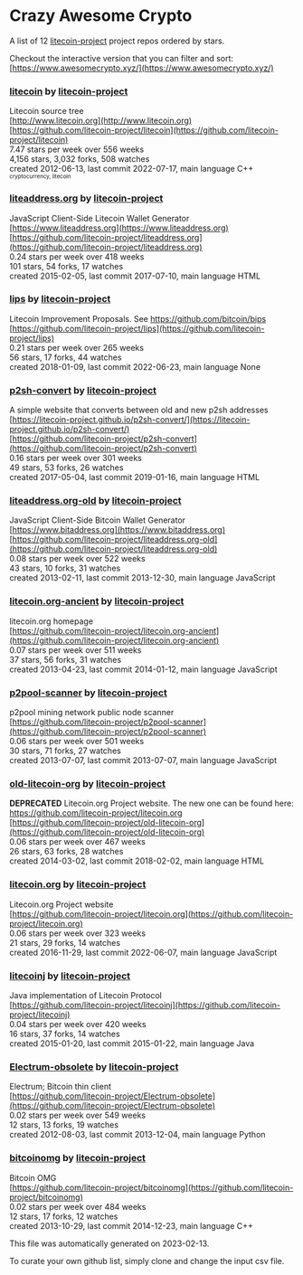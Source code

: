 # Crazy Awesome Crypto
A list of 12 [litecoin-project](https://github.com/litecoin-project) project repos ordered by stars.  

Checkout the interactive version that you can filter and sort: 
[https://www.awesomecrypto.xyz/](https://www.awesomecrypto.xyz/)  


### [litecoin](https://github.com/litecoin-project/litecoin) by [litecoin-project](https://github.com/litecoin-project)  
Litecoin source tree  
[http://www.litecoin.org](http://www.litecoin.org)  
[https://github.com/litecoin-project/litecoin](https://github.com/litecoin-project/litecoin)  
7.47 stars per week over 556 weeks  
4,156 stars, 3,032 forks, 508 watches  
created 2012-06-13, last commit 2022-07-17, main language C++  
<sub><sup>cryptocurrency, litecoin</sup></sub>


### [liteaddress.org](https://github.com/litecoin-project/liteaddress.org) by [litecoin-project](https://github.com/litecoin-project)  
JavaScript Client-Side Litecoin Wallet Generator  
[https://www.liteaddress.org](https://www.liteaddress.org)  
[https://github.com/litecoin-project/liteaddress.org](https://github.com/litecoin-project/liteaddress.org)  
0.24 stars per week over 418 weeks  
101 stars, 54 forks, 17 watches  
created 2015-02-05, last commit 2017-07-10, main language HTML  


### [lips](https://github.com/litecoin-project/lips) by [litecoin-project](https://github.com/litecoin-project)  
Litecoin Improvement Proposals. See https://github.com/bitcoin/bips  
[https://github.com/litecoin-project/lips](https://github.com/litecoin-project/lips)  
0.21 stars per week over 265 weeks  
56 stars, 17 forks, 44 watches  
created 2018-01-09, last commit 2022-06-23, main language None  


### [p2sh-convert](https://github.com/litecoin-project/p2sh-convert) by [litecoin-project](https://github.com/litecoin-project)  
A simple website that converts between old and new p2sh addresses  
[https://litecoin-project.github.io/p2sh-convert/](https://litecoin-project.github.io/p2sh-convert/)  
[https://github.com/litecoin-project/p2sh-convert](https://github.com/litecoin-project/p2sh-convert)  
0.16 stars per week over 301 weeks  
49 stars, 53 forks, 26 watches  
created 2017-05-04, last commit 2019-01-16, main language HTML  


### [liteaddress.org-old](https://github.com/litecoin-project/liteaddress.org-old) by [litecoin-project](https://github.com/litecoin-project)  
JavaScript Client-Side Bitcoin Wallet Generator  
[https://www.bitaddress.org](https://www.bitaddress.org)  
[https://github.com/litecoin-project/liteaddress.org-old](https://github.com/litecoin-project/liteaddress.org-old)  
0.08 stars per week over 522 weeks  
43 stars, 10 forks, 31 watches  
created 2013-02-11, last commit 2013-12-30, main language JavaScript  


### [litecoin.org-ancient](https://github.com/litecoin-project/litecoin.org-ancient) by [litecoin-project](https://github.com/litecoin-project)  
litecoin.org homepage  
[https://github.com/litecoin-project/litecoin.org-ancient](https://github.com/litecoin-project/litecoin.org-ancient)  
0.07 stars per week over 511 weeks  
37 stars, 56 forks, 31 watches  
created 2013-04-23, last commit 2014-01-12, main language JavaScript  


### [p2pool-scanner](https://github.com/litecoin-project/p2pool-scanner) by [litecoin-project](https://github.com/litecoin-project)  
p2pool mining network public node scanner  
[https://github.com/litecoin-project/p2pool-scanner](https://github.com/litecoin-project/p2pool-scanner)  
0.06 stars per week over 501 weeks  
30 stars, 71 forks, 27 watches  
created 2013-07-07, last commit 2013-07-07, main language JavaScript  


### [old-litecoin-org](https://github.com/litecoin-project/old-litecoin-org) by [litecoin-project](https://github.com/litecoin-project)  
**DEPRECATED** Litecoin.org Project website. The new one can be found here: https://github.com/litecoin-project/litecoin.org  
[https://github.com/litecoin-project/old-litecoin-org](https://github.com/litecoin-project/old-litecoin-org)  
0.06 stars per week over 467 weeks  
26 stars, 63 forks, 28 watches  
created 2014-03-02, last commit 2018-02-02, main language HTML  


### [litecoin.org](https://github.com/litecoin-project/litecoin.org) by [litecoin-project](https://github.com/litecoin-project)  
Litecoin.org Project website  
[https://github.com/litecoin-project/litecoin.org](https://github.com/litecoin-project/litecoin.org)  
0.06 stars per week over 323 weeks  
21 stars, 29 forks, 14 watches  
created 2016-11-29, last commit 2022-06-07, main language JavaScript  


### [litecoinj](https://github.com/litecoin-project/litecoinj) by [litecoin-project](https://github.com/litecoin-project)  
Java implementation of Litecoin Protocol  
[https://github.com/litecoin-project/litecoinj](https://github.com/litecoin-project/litecoinj)  
0.04 stars per week over 420 weeks  
16 stars, 37 forks, 14 watches  
created 2015-01-20, last commit 2015-01-22, main language Java  


### [Electrum-obsolete](https://github.com/litecoin-project/Electrum-obsolete) by [litecoin-project](https://github.com/litecoin-project)  
Electrum; Bitcoin thin client  
[https://github.com/litecoin-project/Electrum-obsolete](https://github.com/litecoin-project/Electrum-obsolete)  
0.02 stars per week over 549 weeks  
12 stars, 13 forks, 19 watches  
created 2012-08-03, last commit 2013-12-04, main language Python  


### [bitcoinomg](https://github.com/litecoin-project/bitcoinomg) by [litecoin-project](https://github.com/litecoin-project)  
Bitcoin OMG  
[https://github.com/litecoin-project/bitcoinomg](https://github.com/litecoin-project/bitcoinomg)  
0.02 stars per week over 484 weeks  
12 stars, 17 forks, 12 watches  
created 2013-10-29, last commit 2014-12-23, main language C++  


This file was automatically generated on 2023-02-13.  

To curate your own github list, simply clone and change the input csv file.  